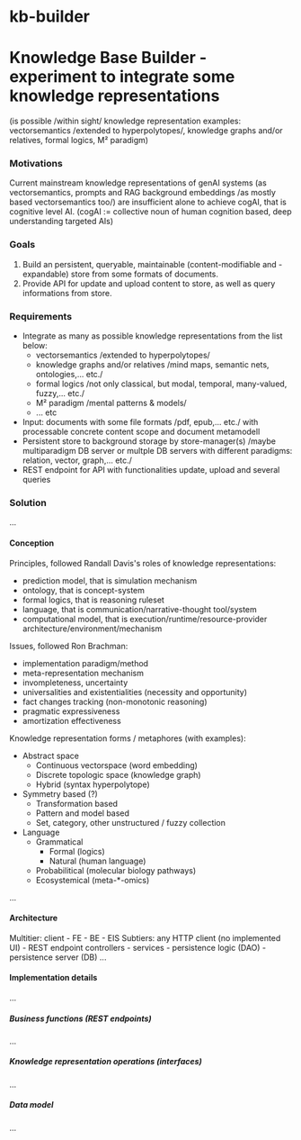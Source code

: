 # kb-builder

# Knowledge Base Builder - experiment to integrate some knowledge representations 
(is possible /within sight/ knowledge representation examples: vectorsemantics /extended to hyperpolytopes/, knowledge graphs and/or relatives, formal logics, M² paradigm)

### Motivations
Current mainstream knowledge representations of genAI systems (as vectorsemantics, prompts and RAG background embeddings /as mostly based vectorsemantics too/) are insufficient alone to achieve cogAI, that is cognitive level AI.
(cogAI := collective noun of human cognition based, deep understanding targeted AIs)

### Goals
1. Build an persistent, queryable, maintainable (content-modifiable and -expandable) store from some formats of documents.
2. Provide API for update and upload content to store, as well as query informations from store.

### Requirements
- Integrate as many as possible knowledge representations from the list below:
  - vectorsemantics /extended to hyperpolytopes/
  - knowledge graphs and/or relatives /mind maps, semantic nets, ontologies,... etc./
  - formal logics /not only classical, but modal, temporal, many-valued, fuzzy,... etc./
  - M² paradigm /mental patterns & models/
  - ... etc
- Input: documents with some file formats /pdf, epub,... etc./ with processable concrete content scope and document metamodell
- Persistent store to background storage by store-manager(s) /maybe multiparadigm DB server or multple DB servers with different paradigms: relation, vector, graph,... etc./
- REST endpoint for API with functionalities update, upload and several queries

### Solution
...

#### Conception
Principles, followed Randall Davis's roles of knowledge representations:
- prediction model, that is simulation mechanism
- ontology, that is concept-system
- formal logics, that is reasoning ruleset
- language, that is communication/narrative-thought tool/system
- computational model, that is execution/runtime/resource-provider architecture/environment/mechanism

Issues, followed Ron Brachman:
- implementation paradigm/method
- meta-representation mechanism
- invompleteness, uncertainty
- universalities and existentialities (necessity and opportunity)
- fact changes tracking (non-monotonic reasoning)
- pragmatic expressiveness
- amortization effectiveness

Knowledge representation forms / metaphores (with examples):
- Abstract space
  - Continuous vectorspace (word embedding)
  - Discrete topologic space (knowledge graph)
  - Hybrid (syntax hyperpolytope)
- Symmetry based (?)
  - Transformation based
  - Pattern and model based
  - Set, category, other unstructured / fuzzy collection
- Language
  - Grammatical
    - Formal (logics)
    - Natural (human language)
  - Probabilitical (molecular biology pathways)
  - Ecosystemical (meta-*-omics)

...

#### Architecture
Multitier: client - FE - BE - EIS
Subtiers: any HTTP client (no implemented UI) - REST endpoint controllers - services - persistence logic (DAO) - persistence server (DB)
...

#### Implementation details
...

##### Business functions (REST endpoints)
...

##### Knowledge representation operations (interfaces)
...

##### Data model
...

